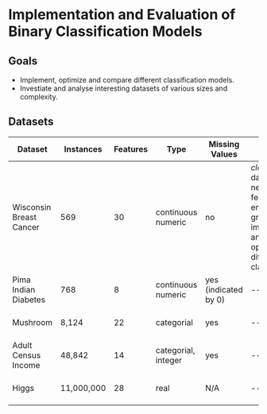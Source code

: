 # Implementation and Evaluation of Binary Classification Models

## Goals

* Implement, optimize and compare different classification models.
* Investiate and analyse interesting datasets of various sizes and complexity.

## Datasets

Dataset                 | Instances  | Features | Type                | Missing Values | Remarks | Links
----------------------- | ---------- | -------- | ------------------- | -------------- | ------- | -----
Wisconsin Breast Cancer |        569 | 30       | continuous numeric  | no             | *clean* dataset, no need for feature engineering, great for implementing and optimizing different classifiers | [UCI page](https://archive.ics.uci.edu/ml/datasets/Breast+Cancer+Wisconsin+%28Diagnostic%29), [Kaggle](https://www.kaggle.com/uciml/breast-cancer-wisconsin-data)
Pima Indian Diabetes    |        768 |  8       | continuous numeric  | yes (indicated by 0)             | --      | [UCI page](https://web.archive.org/web/20180303223954/https://archive.ics.uci.edu/ml/datasets/pima+indians+diabetes), [Kaggle](https://www.kaggle.com/uciml/pima-indians-diabetes-database)
Mushroom                |      8,124 | 22       | categorial          | yes            | -- | [UCI page](https://archive.ics.uci.edu/ml/datasets/Mushroom), [Kaggle](https://www.kaggle.com/uciml/mushroom-classification)
Adult Census Income     |     48,842 | 14       | categorial, integer | yes            | -- | [UCI page](https://archive.ics.uci.edu/ml/datasets/Census+Income), [Kaggle](https://www.kaggle.com/uciml/adult-census-income)
Higgs                   | 11,000,000 | 28       | real                | N/A            | -- | [UCI page](https://archive.ics.uci.edu/ml/datasets/HIGGS), [Kaggle](https://www.kaggle.com/c/higgs-boson/data)
